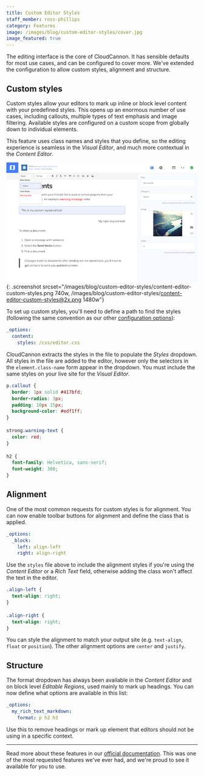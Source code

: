 ```yaml
---
title: Custom Editor Styles
staff_member: ross-phillips
category: Features
image: /images/blog/custom-editor-styles/cover.jpg
image_featured: true
---
```



The editing interface is the core of CloudCannon. It has sensible defaults for most use cases, and can be configured to cover more. We've extended the configuration to allow custom styles, alignment and structure.

## Custom styles

Custom styles allow your editors to mark up inline or block level content with your predefined styles. This opens up an enormous number of use cases, including callouts, multiple types of text emphasis and image filtering. Available styles are configured on a custom scope from globally down to individual elements.

This feature uses class names and styles that you define, so the editing experience is seamless in the *Visual Editor*, and much more contextual in the *Content Editor*.

![Content Editor with custom styles and alignment](/images/blog/custom-editor-styles/content-editor-custom-styles.png){: .screenshot srcset="/images/blog/custom-editor-styles/content-editor-custom-styles.png 740w, /images/blog/custom-editor-styles/content-editor-custom-styles@2x.png 1480w"}

To set up custom styles, you'll need to define a path to find the styles (following the same convention as our other [configuration options](https://docs.cloudcannon.com/editing/options/)):

```yaml
_options:
  content:
    styles: /css/editor.css
```

CloudCannon extracts the styles in the file to populate the *Styles* dropdown. All styles in the file are added to the editor, however only the selectors in the `element.class-name` form appear in the dropdown. You must include the same styles on your live site for the *Visual Editor*.

```css
p.callout {
  border: 1px solid #417bfd;
  border-radius: 3px;
  padding: 10px 15px;
  background-color: #edf1ff;
}

strong.warning-text {
  color: red;
}

h2 {
  font-family: Helvetica, sans-serif;
  font-weight: 300;
}
```

## Alignment

One of the most common requests for custom styles is for alignment. You can now enable toolbar buttons for alignment and define the class that is applied.

```yaml
_options:
  _block:
    left: align-left
    right: align-right
```

Use the `styles` file above to include the alignment styles if you're using the *Content Editor* or a *Rich Text* field, otherwise adding the class won't affect the text in the editor.

```css
.align-left {
  text-align: right;
}

.align-right {
  text-align: right;
}
```

You can style the alignment to match your output site (e.g. `text-align`, `float` or `position`). The other alignment options are `center` and `justify`.

## Structure

The format dropdown has always been available in the *Content Editor* and on block level *Editable Regions*, used mainly to mark up headings. You can now define what options are available in this list:

```yaml
_options:
  my_rich_text_markdown:
    format: p h2 h3
```

Use this to remove headings or mark up element that editors should not be using in a specific context.

---

Read more about these features in our [official documentation](https://docs.cloudcannon.com/editing/options/). This was one of the most requested features we've ever had, and we're proud to see it available for you to use.